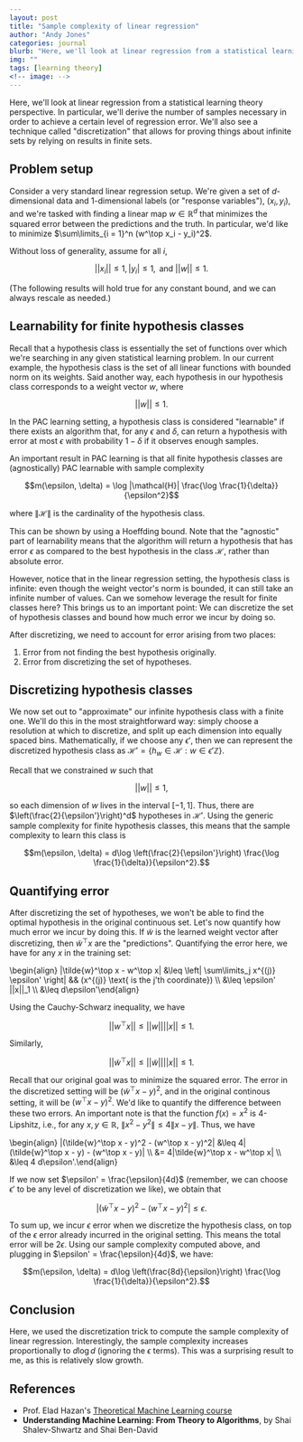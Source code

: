 ```yaml
---
layout: post
title: "Sample complexity of linear regression"
author: "Andy Jones"
categories: journal
blurb: "Here, we'll look at linear regression from a statistical learning theory perspective. In particular, we'll derive the number of samples necessary in order to achieve a certain level of regression error. We'll also see a technique called 'discretization' that allows for proving things about infinite sets by relying on results in finite sets."
img: ""
tags: [learning theory]
<!-- image: -->
---
```




Here, we'll look at linear regression from a statistical learning theory perspective. In particular, we'll derive the number of samples necessary in order to achieve a certain level of regression error. We'll also see a technique called "discretization" that allows for proving things about infinite sets by relying on results in finite sets.

## Problem setup

Consider a very standard linear regression setup. We're given a set of $d$-dimensional data and 1-dimensional labels (or "response variables"), ${(x_i, y_i)}$, and we're tasked with finding a linear map $w \in \mathbb{R}^d$ that minimizes the squared error between the predictions and the truth. In particular, we'd like to minimize $\sum\limits_{i = 1}^n (w^\top x_i - y_i)^2$.

Without loss of generality, assume for all $i$, 

$$||x_i|| \leq 1, |y_i| \leq 1, \text{ and } ||w|| \leq 1.$$

(The following results will hold true for any constant bound, and we can always rescale as needed.)

## Learnability for finite hypothesis classes

Recall that a hypothesis class is essentially the set of functions over which we're searching in any given statistical learning problem. In our current example, the hypothesis class is the set of all linear functions with bounded norm on its weights. Said another way, each hypothesis in our hypothesis class corresponds to a weight vector $w$, where 

$$||w|| \leq 1.$$

In the PAC learning setting, a hypothesis class is considered "learnable" if there exists an algorithm that, for any $\epsilon$ and $\delta$, can return a hypothesis with error at most $\epsilon$ with probability $1 - \delta$ if it observes enough samples. 

An important result in PAC learning is that all finite hypothesis classes are (agnostically) PAC learnable with sample complexity 

$$m(\epsilon, \delta) = \log |\mathcal{H}| \frac{\log \frac{1}{\delta}}{\epsilon^2}$$

where $\|\mathcal{H}\|$ is the cardinality of the hypothesis class. 

This can be shown by using a Hoeffding bound. Note that the "agnostic" part of learnability means that the algorithm will return a hypothesis that has error $\epsilon$ as compared to the best hypothesis in the class $\mathcal{H}$, rather than absolute error.

However, notice that in the linear regression setting, the hypothesis class is infinite: even though the weight vector's norm is bounded, it can still take an infinite number of values. Can we somehow leverage the result for finite classes here? This brings us to an important point: We can discretize the set of hypothesis classes and bound how much error we incur by doing so.

After discretizing, we need to account for error arising from two places:

1. Error from not finding the best hypothesis originally.
2. Error from discretizing the set of hypotheses.

## Discretizing hypothesis classes

We now set out to "approximate" our infinite hypothesis class with a finite one. We'll do this in the most straightforward way: simply choose a resolution at which to discretize, and split up each dimension into equally spaced bins. Mathematically, if we choose any $\epsilon'$, then we can represent the discretized hypothesis class as $\mathcal{H}' = \{h_w \in \mathcal{H} : w \in \epsilon' \mathbb{Z}\}$.

Recall that we constrained $w$ such that 

$$||w|| \leq 1,$$ 

so each dimension of $w$ lives in the interval $[-1, 1]$. Thus, there are $\left(\frac{2}{\epsilon'}\right)^d$ hypotheses in $\mathcal{H}'$. Using the generic sample complexity for finite hypothesis classes, this means that the sample complexity to learn this class is

$$m(\epsilon, \delta) = d\log \left(\frac{2}{\epsilon'}\right) \frac{\log \frac{1}{\delta}}{\epsilon^2}.$$

## Quantifying error

After discretizing the set of hypotheses, we won't be able to find the optimal hypothesis in the original continuous set. Let's now quantify how much error we incur by doing this. If $\tilde{w}$ is the learned weight vector after discretizing, then $\tilde{w}^\top x$ are the "predictions". Quantifying the error here, we have for any $x$ in the training set:

\begin{align} \|\tilde{w}^\top x - w^\top x\| &\leq \left\| \sum\limits_j x^{(j)} \epsilon' \right\| && (x^{(j)} \text{ is the j'th coordinate}) \\\ &\leq \epsilon' \|\|x\|\|_1 \\\ &\leq d\epsilon'\end{align}

Using the Cauchy-Schwarz inequality, we have

$$||w^\top x|| \leq ||w||||x|| \leq 1.$$

Similarly,

$$||\tilde{w}^\top x|| \leq ||\tilde{w}||||x|| \leq 1.$$

Recall that our original goal was to minimize the squared error. The error in the discretized setting will be $(\tilde{w}^\top x - y)^2$, and in the original continous setting, it will be $(w^\top x - y)^2$. We'd like to quantify the difference between these two errors. An important note is that the function $f(x) = x^2$ is 4-Lipshitz, i.e., for any $x, y \in \mathbb{R}$, $\|x^2 - y^2\| \leq 4\|x - y\|$. Thus, we have

\begin{align} \|(\tilde{w}^\top x - y)^2 - (w^\top x - y)^2\| &\leq 4\|(\tilde{w}^\top x - y) - (w^\top x - y)\| \\\ &= 4\|\tilde{w}^\top x - w^\top x\| \\\ &\leq 4 d\epsilon'.\end{align}

If we now set $\epsilon' = \frac{\epsilon}{4d}$ (remember, we can choose $\epsilon'$ to be any level of discretization we like), we obtain that 

$$|(\tilde{w}^\top x - y)^2 - (w^\top x - y)^2| \leq \epsilon.$$

To sum up, we incur $\epsilon$ error when we discretize the hypothesis class, on top of the $\epsilon$ error already incurred in the original setting. This means the total error will be $2\epsilon$. Using our sample complexity computed above, and plugging in $\epsilon' = \frac{\epsilon}{4d}$, we have:

$$m(\epsilon, \delta) = d\log \left(\frac{8d}{\epsilon}\right) \frac{\log \frac{1}{\delta}}{\epsilon^2}.$$


## Conclusion

Here, we used the discretization trick to compute the sample complexity of linear regression. Interestingly, the sample complexity increases proportionally to $d\log d$ (ignoring the $\epsilon$ terms). This was a surprising result to me, as this is relatively slow growth.


## References

- Prof. Elad Hazan's [Theoretical Machine Learning course](https://sites.google.com/view/cos-511-tml/home?authuser=0)
- **Understanding Machine Learning: From Theory to Algorithms**, by Shai Shalev-Shwartz and Shai Ben-David

